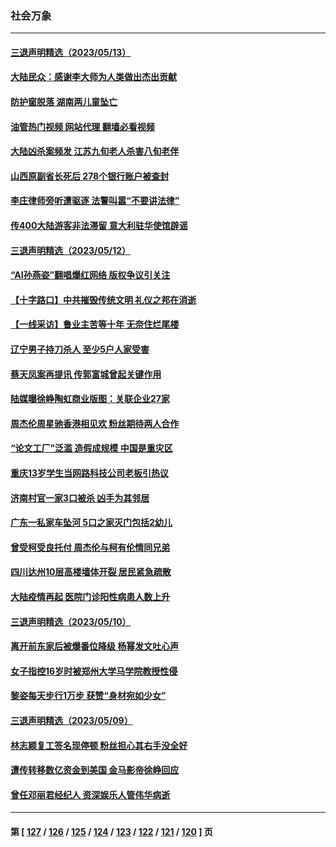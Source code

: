 ### 社会万象
---
#### [三退声明精选（2023/05/13）](../../pages/ncid282/n13996245.md?05141245) 
#### [大陆民众：感谢李大师为人类做出杰出贡献](../../pages/ncid282/n13996095.md?05141245) 
#### [防护窗脱落 湖南两儿童坠亡](../../pages/ncid282/n13995795.md?05141245) 
#### [油管热门视频 网站代理 翻墙必看视频](http://138.2.39.72:81/youtube.html?epic-marker?05141245)
#### [大陆凶杀案频发 江苏九旬老人杀害八旬老伴](../../pages/ncid282/n13995840.md?05141245) 
#### [山西原副省长死后 278个银行账户被查封](../../pages/ncid282/n13995760.md?05141245) 
#### [李庄律师旁听遭驱逐 法警叫嚣“不要讲法律”](../../pages/ncid282/n13995729.md?05141245) 
#### [传400大陆游客非法滞留 意大利驻华使馆辟谣](../../pages/ncid282/n13995566.md?05141245) 
#### [三退声明精选（2023/05/12）](../../pages/ncid282/n13995311.md?05141245) 
#### [“AI孙燕姿”翻唱爆红网络 版权争议引关注](../../pages/ncid282/n13994967.md?05141245) 
#### [【十字路口】中共摧毁传统文明 礼仪之邦在消逝](../../pages/ncid282/n13994835.md?05141245) 
#### [【一线采访】鲁业主苦等十年 无奈住烂尾楼](../../pages/ncid282/n13994994.md?05141245) 
#### [辽宁男子持刀杀人 至少5户人家受害](../../pages/ncid282/n13994754.md?05141245) 
#### [蔡天凤案再提讯 传郭富城曾起关键作用](../../pages/ncid282/n13994325.md?05141245) 
#### [陆媒曝徐峥陶虹商业版图：关联企业27家](../../pages/ncid282/n13994309.md?05141245) 
#### [周杰伦周星驰香港相见欢 粉丝期待两人合作](../../pages/ncid282/n13994194.md?05141245) 
#### [“论文工厂”泛滥 造假成规模 中国是重灾区](../../pages/ncid282/n13994149.md?05141245) 
#### [重庆13岁学生当网路科技公司老板引热议](../../pages/ncid282/n13993817.md?05141245) 
#### [济南村官一家3口被杀 凶手为其邻居](../../pages/ncid282/n13993789.md?05141245) 
#### [广东一私家车坠河 5口之家灭门包括2幼儿](../../pages/ncid282/n13993691.md?05141245) 
#### [曾受柯受良托付 周杰伦与柯有伦情同兄弟](../../pages/ncid282/n13993323.md?05141245) 
#### [四川达州10层高楼墙体开裂 居民紧急疏散](../../pages/ncid282/n13993552.md?05141245) 
#### [大陆疫情再起 医院门诊阳性病患人数上升](../../pages/ncid282/n13993011.md?05141245) 
#### [三退声明精选（2023/05/10）](../../pages/ncid282/n13993415.md?05141245) 
#### [离开前东家后被爆番位降级 杨幂发文吐心声](../../pages/ncid282/n13993231.md?05141245) 
#### [女子指控16岁时被郑州大学马学院教授性侵](../../pages/ncid282/n13993178.md?05141245) 
#### [黎姿每天步行1万步 获赞“身材宛如少女”](../../pages/ncid282/n13992600.md?05141245) 
#### [三退声明精选（2023/05/09）](../../pages/ncid282/n13992584.md?05141245) 
#### [林志颖复工签名现停顿 粉丝担心其右手没全好](../../pages/ncid282/n13992433.md?05141245) 
#### [遭传转移数亿资金到美国 金马影帝徐峥回应](../../pages/ncid282/n13992355.md?05141245) 
#### [曾任邓丽君经纪人 资深娱乐人管伟华病逝](../../pages/ncid282/n13991550.md?05141245) 

---
#### 第 [ [127](./127.md?05141245) / [126](./126.md?05141245) / [125](./125.md?05141245) / [124](./124.md?05141245) / [123](./123.md?05141245) / [122](./122.md?05141245) / [121](./121.md?05141245) / [120](./120.md?05141245) ] 页
